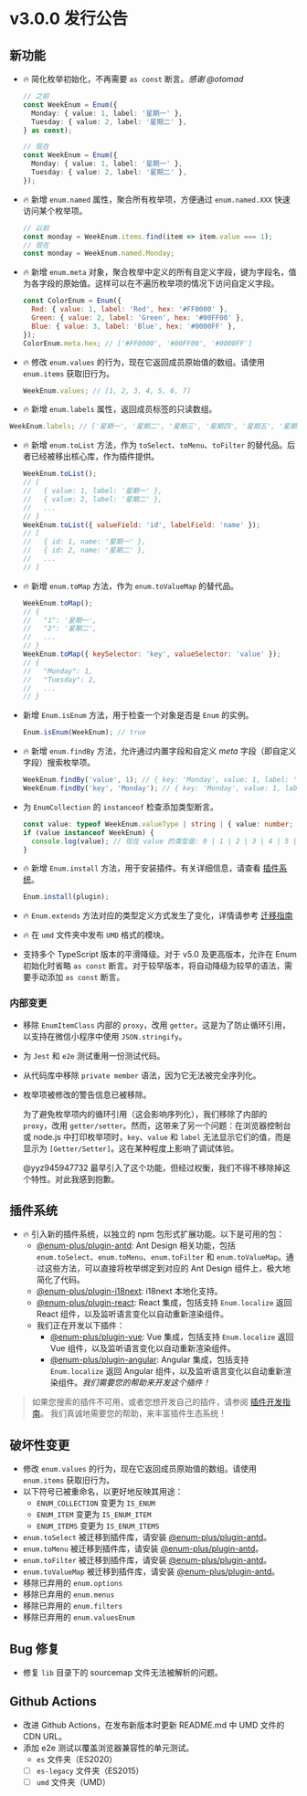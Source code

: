 # v3.0.0 发行公告

## 新功能

- 🔥 简化枚举初始化，不再需要 `as const` 断言。_感谢 @otomad_

  ```ts
  // 之前
  const WeekEnum = Enum({
    Monday: { value: 1, label: '星期一' },
    Tuesday: { value: 2, label: '星期二' },
  } as const);

  // 现在
  const WeekEnum = Enum({
    Monday: { value: 1, label: '星期一' },
    Tuesday: { value: 2, label: '星期二' },
  });
  ```

- 🔥 新增 `enum.named` 属性，聚合所有枚举项，方便通过 `enum.named.XXX` 快速访问某个枚举项。

  ```js
  // 以前
  const monday = WeekEnum.items.find(item => item.value === 1);
  // 现在
  const monday = WeekEnum.named.Monday;
  ```

- 🔥 新增 `enum.meta` 对象，聚合枚举中定义的所有自定义字段，键为字段名，值为各字段的原始值。这样可以在不遍历枚举项的情况下访问自定义字段。

  ```js
  const ColorEnum = Enum({
    Red: { value: 1, label: 'Red', hex: '#FF0000' },
    Green: { value: 2, label: 'Green', hex: '#00FF00' },
    Blue: { value: 3, label: 'Blue', hex: '#0000FF' },
  });
  ColorEnum.meta.hex; // ['#FF0000', '#00FF00', '#0000FF']
  ```

- 🔥 修改 `enum.values` 的行为，现在它返回成员原始值的数组。请使用 `enum.items` 获取旧行为。

  ```js
  WeekEnum.values; // [1, 2, 3, 4, 5, 6, 7]
  ```

- 🔥 新增 `enum.labels` 属性，返回成员标签的只读数组。

```js
WeekEnum.labels; // ['星期一', '星期二', '星期三', '星期四', '星期五', '星期六', '星期天']
```

- 🔥 新增 `enum.toList` 方法，作为 `toSelect`、`toMenu`、`toFilter` 的替代品。后者已经被移出核心库，作为插件提供。

  ```js
  WeekEnum.toList();
  // [
  //   { value: 1, label: '星期一' },
  //   { value: 2, label: '星期二' },
  //   ...
  // ]
  WeekEnum.toList({ valueField: 'id', labelField: 'name' });
  // [
  //   { id: 1, name: '星期一' },
  //   { id: 2, name: '星期二' },
  //   ...
  // ]
  ```

- 🔥 新增 `enum.toMap` 方法，作为 `enum.toValueMap` 的替代品。

  ```js
  WeekEnum.toMap();
  // {
  //   "1": '星期一',
  //   "2": '星期二',
  //   ...
  // }
  WeekEnum.toMap({ keySelector: 'key', valueSelector: 'value' });
  // {
  //   "Monday": 1,
  //   "Tuesday": 2,
  //   ...
  // }
  ```

- 新增 `Enum.isEnum` 方法，用于检查一个对象是否是 `Enum` 的实例。

  ```js
  Enum.isEnum(WeekEnum); // true
  ```

- 🔥 新增 `enum.findBy` 方法，允许通过内置字段和自定义 _meta_ 字段（即自定义字段）搜索枚举项。

  ```js
  WeekEnum.findBy('value', 1); // { key: 'Monday', value: 1, label: '星期一' }
  WeekEnum.findBy('key', 'Monday'); // { key: 'Monday', value: 1, label: '星期一' }
  ```

- 为 `EnumCollection` 的 `instanceof` 检查添加类型断言。

  ```ts
  const value: typeof WeekEnum.valueType | string | { value: number; name: string };
  if (value instanceof WeekEnum) {
    console.log(value); // 现在 value 的类型是: 0 | 1 | 2 | 3 | 4 | 5 | 6
  }
  ```

- 🔥 新增 `Enum.install` 方法，用于安装插件。有关详细信息，请查看 [插件系统](#插件系统)。

  ```ts
  Enum.install(plugin);
  ```

- 🔥 `Enum.extends` 方法对应的类型定义方式发生了变化，详情请参考 [迁移指南](./migration-guide-v2-to-v3.zh-CN.md#-扩展-enum-类型的方式已更改)

- 🔥 在 `umd` 文件夹中发布 `UMD` 格式的模块。
- 支持多个 TypeScript 版本的平滑降级。对于 v5.0 及更高版本，允许在 Enum 初始化时省略 `as const` 断言。对于较早版本，将自动降级为较早的语法，需要手动添加 `as const` 断言。

### 内部变更

- 移除 `EnumItemClass` 内部的 `proxy`，改用 `getter`。这是为了防止循环引用，以支持在微信小程序中使用 `JSON.stringify`。
- 为 `Jest` 和 `e2e` 测试重用一份测试代码。
- 从代码库中移除 `private member` 语法，因为它无法被完全序列化。
- 枚举项被修改的警告信息已被移除。

  为了避免枚举项内的循环引用（这会影响序列化），我们移除了内部的 `proxy`，改用 `getter/setter`。然而，这带来了另一个问题：在浏览器控制台或 node.js 中打印枚举项时，`key`、`value` 和 `label` 无法显示它们的值，而是显示为 `[Getter/Setter]`。这在某种程度上影响了调试体验。

  @yyz945947732 最早引入了这个功能，但经过权衡，我们不得不移除掉这个特性。对此我感到抱歉。

## 插件系统

- 🔥 引入新的插件系统，以独立的 npm 包形式扩展功能。以下是可用的包：
  - [@enum-plus/plugin-antd](https://github.com/shijistar/enum-plus/tree/master/packages/plugin-antd): Ant Design 相关功能，包括 `enum.toSelect`、`enum.toMenu`、`enum.toFilter` 和 `enum.toValueMap`。通过这些方法，可以直接将枚举绑定到对应的 Ant Design 组件上，极大地简化了代码。
  - [@enum-plus/plugin-i18next](https://github.com/shijistar/enum-plus/tree/master/packages/plugin-i18next): i18next 本地化支持。
  - [@enum-plus/plugin-react](https://github.com/shijistar/enum-plus/tree/master/packages/plugin-react): React 集成，包括支持 `Enum.localize` 返回 React 组件，以及监听语言变化以自动重新渲染组件。
  - 我们正在开发以下插件：
    - [@enum-plus/plugin-vue](https://github.com/shijistar/enum-plus/tree/master/packages/plugin-vue): Vue 集成，包括支持 `Enum.localize` 返回 Vue 组件，以及监听语言变化以自动重新渲染组件。
    - [@enum-plus/plugin-angular](https://github.com/shijistar/enum-plus/tree/master/packages/plugin-angular): Angular 集成，包括支持 `Enum.localize` 返回 Angular 组件，以及监听语言变化以自动重新渲染组件。_我们需要您的帮助来开发这个插件！_

> 如果您搜索的插件不可用，或者您想开发自己的插件，请参阅 [插件开发指南](./plugin-development.zh-CN.md)。 我们真诚地需要您的帮助，来丰富插件生态系统！

## 破坏性变更

- 修改 `enum.values` 的行为，现在它返回成员原始值的数组。请使用 `enum.items` 获取旧行为。
- 以下符号已被重命名，以更好地反映其用途：
  - `ENUM_COLLECTION` 变更为 `IS_ENUM`
  - `ENUM_ITEM` 变更为 `IS_ENUM_ITEM`
  - `ENUM_ITEMS` 变更为 `IS_ENUM_ITEMS`
- `enum.toSelect` 被迁移到插件库，请安装 [@enum-plus/plugin-antd](https://www.npmjs.com/package/@enum-plus/plugin-antd)。
- `enum.toMenu` 被迁移到插件库，请安装 [@enum-plus/plugin-antd](https://www.npmjs.com/package/@enum-plus/plugin-antd)。
- `enum.toFilter` 被迁移到插件库，请安装 [@enum-plus/plugin-antd](https://www.npmjs.com/package/@enum-plus/plugin-antd)。
- `enum.toValueMap` 被迁移到插件库，请安装 [@enum-plus/plugin-antd](https://www.npmjs.com/package/@enum-plus/plugin-antd)。
- 移除已弃用的 `enum.options`
- 移除已弃用的 `enum.menus`
- 移除已弃用的 `enum.filters`
- 移除已弃用的 `enum.valuesEnum`

## Bug 修复

- 修复 `lib` 目录下的 sourcemap 文件无法被解析的问题。

## Github Actions

- 改进 Github Actions，在发布新版本时更新 README.md 中 UMD 文件的 CDN URL。
- 添加 e2e 测试以覆盖浏览器兼容性的单元测试。
  - `es` 文件夹（ES2020）
  - [ ] `es-legacy` 文件夹（ES2015）
  - [ ] `umd` 文件夹（UMD）
